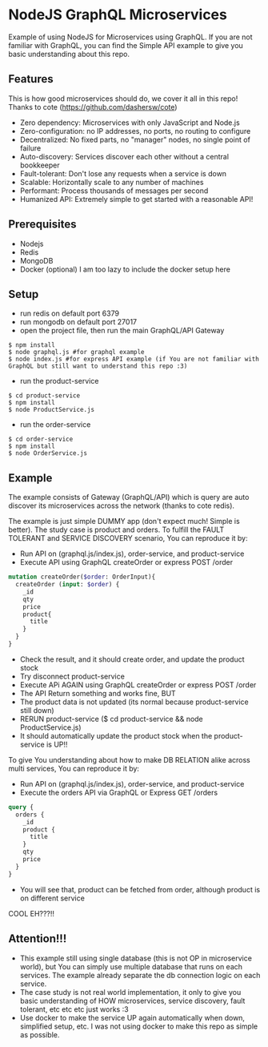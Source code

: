 # NodeJS GraphQL Microservices

Example of using NodeJS for Microservices using GraphQL. If you are not familiar with GraphQL, you can find the Simple API example to give you basic understanding about this repo.

## Features

This is how good microservices should do, we cover it all in this repo! Thanks to cote (https://github.com/dashersw/cote)

- Zero dependency: Microservices with only JavaScript and Node.js
- Zero-configuration: no IP addresses, no ports, no routing to configure
- Decentralized: No fixed parts, no "manager" nodes, no single point of failure
- Auto-discovery: Services discover each other without a central bookkeeper
- Fault-tolerant: Don't lose any requests when a service is down
- Scalable: Horizontally scale to any number of machines
- Performant: Process thousands of messages per second
- Humanized API: Extremely simple to get started with a reasonable API!

## Prerequisites

- Nodejs
- Redis 
- MongoDB
- Docker (optional) I am too lazy to include the docker setup here

## Setup

- run redis on default port 6379
- run mongodb on default port 27017
- open the project file, then run the main GraphQL/API Gateway
```
$ npm install
$ node graphql.js #for graphql example
$ node index.js #for express API example (if You are not familiar with GraphQL but still want to understand this repo :3)
```
- run the product-service
```
$ cd product-service
$ npm install
$ node ProductService.js
```
- run the order-service
```
$ cd order-service
$ npm install
$ node OrderService.js
```

## Example

The example consists of Gateway (GraphQL/API) which is query are auto discover its microservices across the network (thanks to cote redis). 

The example is just simple DUMMY app (don't expect much! Simple is better). The study case is product and orders. To fulfill the FAULT TOLERANT and SERVICE DISCOVERY scenario, You can reproduce it by:

- Run API on (graphql.js/index.js), order-service, and product-service
- Execute API using GraphQL createOrder or express POST /order
```graphql
mutation createOrder($order: OrderInput){
  createOrder (input: $order) {
    _id
    qty
    price
    product{
      title
    }
  }
}
```
- Check the result, and it should create order, and update the product stock
- Try disconnect product-service
- Execute APi AGAIN using GraphQL createOrder or express POST /order
- The API Return something and works fine, BUT
- The product data is not updated (its normal because product-service still down)
- RERUN product-service ($ cd product-service && node ProductService.js)
- It should automatically update the product stock when the product-service is UP!! 

To give You understanding about how to make DB RELATION alike across multi services, You can reproduce it by:

- Run API on (graphql.js/index.js), order-service, and product-service
- Execute the orders API via GraphQL or Express GET /orders
```graphql
query {
  orders {
    _id
    product {
      title
    }
    qty
    price
  }
}
```
- You will see that, product can be fetched from order, although product is on different service

COOL EH???!!

## Attention!!!

- This example still using single database (this is not OP in microservice world), but You can simply use multiple database that runs on each services. The example already separate the db connection logic on each service.
- The case study is not real world implementation, it only to give you basic understanding of HOW microservices, service discovery, fault tolerant, etc etc etc just works :3
- Use docker to make the service UP again automatically when down, simplified setup, etc. I was not using docker to make this repo as simple as possible.